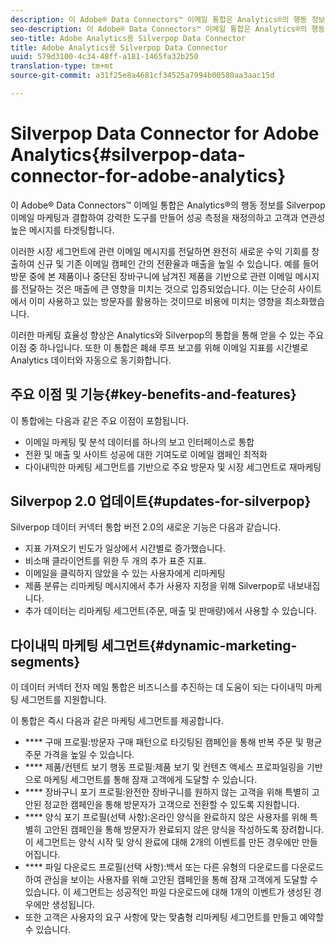 ```yaml
---
description: 이 Adobe® Data Connectors™ 이메일 통합은 Analytics®의 행동 정보를 Silverpop 이메일 마케팅과 결합하여 강력한 도구를 만들어 성공 측정을 재정의하고 고객과 연관성 높은 메시지를 타겟팅합니다.
seo-description: 이 Adobe® Data Connectors™ 이메일 통합은 Analytics®의 행동 정보를 Silverpop 이메일 마케팅과 결합하여 강력한 도구를 만들어 성공 측정을 재정의하고 고객과 연관성 높은 메시지를 타겟팅합니다.
seo-title: Adobe Analytics용 Silverpop Data Connector
title: Adobe Analytics용 Silverpop Data Connector
uuid: 579d3100-4c34-48ff-a181-1465fa32b250
translation-type: tm+mt
source-git-commit: a31f25e8a4681cf34525a7994b00580aa3aac15d

---
```



# Silverpop Data Connector for Adobe Analytics{#silverpop-data-connector-for-adobe-analytics}

이 Adobe® Data Connectors™ 이메일 통합은 Analytics®의 행동 정보를 Silverpop 이메일 마케팅과 결합하여 강력한 도구를 만들어 성공 측정을 재정의하고 고객과 연관성 높은 메시지를 타겟팅합니다.

이러한 시장 세그먼트에 관련 이메일 메시지를 전달하면 완전히 새로운 수익 기회를 창출하여 신규 및 기존 이메일 캠페인 간의 전환율과 매출을 높일 수 있습니다. 예를 들어 방문 중에 본 제품이나 중단된 장바구니에 남겨진 제품을 기반으로 관련 이메일 메시지를 전달하는 것은 매출에 큰 영향을 미치는 것으로 입증되었습니다. 이는 단순히 사이트에서 이미 사용하고 있는 방문자를 활용하는 것이므로 비용에 미치는 영향을 최소화했습니다.

이러한 마케팅 효율성 향상은 Analytics와 Silverpop의 통합을 통해 얻을 수 있는 주요 이점 중 하나입니다. 또한 이 통합은 폐쇄 루프 보고를 위해 이메일 지표를 시간별로 Analytics 데이터와 자동으로 동기화합니다.

## 주요 이점 및 기능{#key-benefits-and-features}

이 통합에는 다음과 같은 주요 이점이 포함됩니다.

* 이메일 마케팅 및 분석 데이터를 하나의 보고 인터페이스로 통합
* 전환 및 매출 및 사이트 성공에 대한 기여도로 이메일 캠페인 최적화
* 다이내믹한 마케팅 세그먼트를 기반으로 주요 방문자 및 시장 세그먼트로 재마케팅

## Silverpop 2.0 업데이트{#updates-for-silverpop}

Silverpop 데이터 커넥터 통합 버전 2.0의 새로운 기능은 다음과 같습니다.

* 지표 가져오기 빈도가 일상에서 시간별로 증가했습니다.
* 비소매 클라이언트를 위한 두 개의 추가 표준 지표.
* 이메일을 클릭하지 않았을 수 있는 사용자에게 리마케팅
* 제품 분류는 리마케팅 메시지에서 추가 사용자 지정을 위해 Silverpop로 내보내집니다.
* 추가 데이터는 리마케팅 세그먼트(주문, 매출 및 판매량)에서 사용할 수 있습니다.

## 다이내믹 마케팅 세그먼트{#dynamic-marketing-segments}

이 데이터 커넥터 전자 메일 통합은 비즈니스를 추진하는 데 도움이 되는 다이내믹 마케팅 세그먼트를 지원합니다.

이 통합은 즉시 다음과 같은 마케팅 세그먼트를 제공합니다.

* **** 구매 프로필:방문자 구매 패턴으로 타깃팅된 캠페인을 통해 반복 주문 및 평균 주문 가격을 높일 수 있습니다.
* **** 제품/컨텐트 보기 행동 프로필:제품 보기 및 컨텐츠 액세스 프로파일링을 기반으로 마케팅 세그먼트를 통해 잠재 고객에게 도달할 수 있습니다.
* **** 장바구니 포기 프로필:완전한 장바구니를 원하지 않는 고객을 위해 특별히 고안된 정교한 캠페인을 통해 방문자가 고객으로 전환할 수 있도록 지원합니다.
* **** 양식 포기 프로필(선택 사항):온라인 양식을 완료하지 않은 사용자를 위해 특별히 고안된 캠페인을 통해 방문자가 완료되지 않은 양식을 작성하도록 장려합니다. 이 세그먼트는 양식 시작 및 양식 완료에 대해 2개의 이벤트를 만든 경우에만 만들어집니다.
* **** 파일 다운로드 프로필(선택 사항):백서 또는 다른 유형의 다운로드를 다운로드하여 관심을 보이는 사용자를 위해 고안된 캠페인을 통해 잠재 고객에게 도달할 수 있습니다. 이 세그먼트는 성공적인 파일 다운로드에 대해 1개의 이벤트가 생성된 경우에만 생성됩니다.
* 또한 고객은 사용자의 요구 사항에 맞는 맞춤형 리마케팅 세그먼트를 만들고 예약할 수 있습니다.